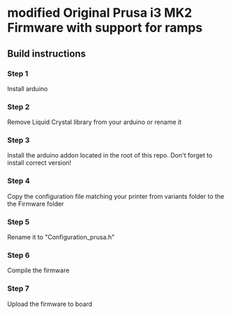 # modified Original Prusa i3 MK2 Firmware with support for ramps


## Build instructions

### Step 1

Install arduino

### Step 2

Remove Liquid Crystal library from your arduino or rename it

### Step 3

Install the arduino addon located in the root of this repo. Don't forget to install correct version!

### Step 4

Copy the configuration file matching your printer from variants folder to the the Firmware folder

### Step 5

Rename it to "Configuration_prusa.h"

### Step 6

Compile the firmware

### Step 7

Upload the firmware to board





